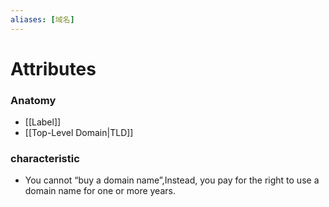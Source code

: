 ```yaml
---
aliases: [域名]
---
```

# Attributes
### Anatomy
- [[Label]]
- [[Top-Level Domain|TLD]]
### characteristic
- You cannot “buy a domain name”,Instead, you pay for the right to use a domain name for one or more years.